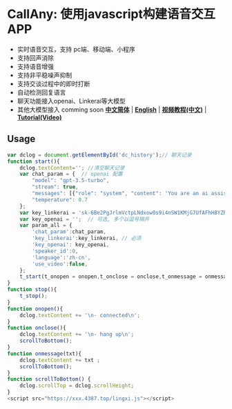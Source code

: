 # CallAny: 使用javascript构建语音交互APP
- 实时语音交互，支持 pc端、移动端、小程序
- 支持回声消除
- 支持语音增强
- 支持非平稳噪声抑制
- 支持交谈过程中的即时打断
- 自动检测回复语言
- 聊天功能接入openai、Linkerai等大模型
- 其他大模型接入 comming soon
[**中文简体**](https://github.com/linkerai/CallAny/blob/master/README_zh.md)
| [**English**](https://github.com/linkerai/CallAny/blob/master/README.md)
| [**视频教程(中文)**](https://github.com/linkerai/CallAny/blob/master/README.md)
| [**Tutorial(Video)**](https://github.com/linkerai/CallAny/blob/master/README.md)
## Usage
```javascript
var dclog = document.getElementById('dc_history');// 聊天记录
function start(){
    dclog.textContent=''; //清空聊天记录
    var chat_param = {  // openai 配置
        "model": "gpt-3.5-turbo",
        "stream": true,
        "messages": [{"role": "system", "content": 'You are an ai assistant'}],
        "temperature": 0.7
    };
    var key_linkerai = 'sk-6Be2PgJrlmVctpLNdxow0s9i4nSW1KMjG7UfAFhH8YZRX5vu';//多个以逗号隔开
    var key_openai = '';  // 可选, 多个以逗号隔开
    var param_all = {
        'chat_param':chat_param,
        'key_linkerai':key_linkerai, // 必须
        'key_openai': key_openai, 
        'speaker_id':0, 
        'language':'zh-cn',
        'use_video':false,
    };
    t_start(t_onopen = onopen,t_onclose = onclose,t_onmessage = onmessage, param_all = param_all); 
}
function stop(){
    t_stop();
}
function onopen(){
    dclog.textContent += '\n- connected\n';
}
function onclose(){
    dclog.textContent += '\n- hang up\n';
    scrollToBottom();
}
function onmessage(txt){
    dclog.textContent += txt ;
    scrollToBottom();
}
function scrollToBottom() {
    dclog.scrollTop = dclog.scrollHeight;
}
<script src="https://xxx.4387.top/lingxi.js"></script>
```

